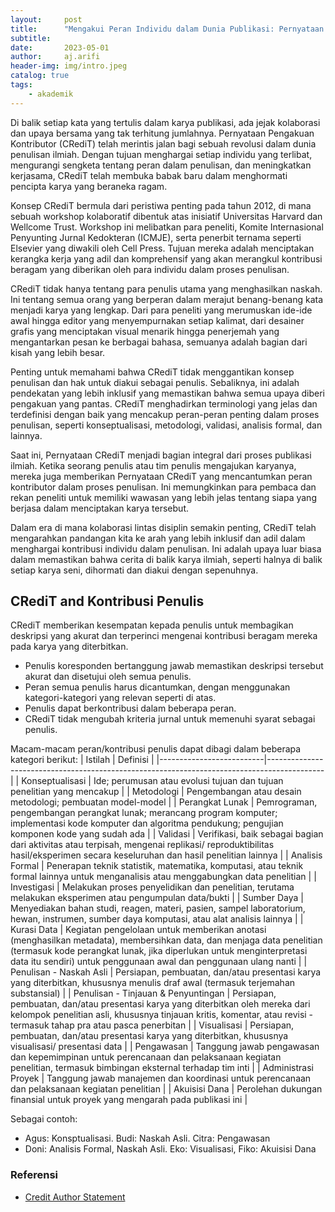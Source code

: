 ```yaml
---
layout:     post
title:      "Mengakui Peran Individu dalam Dunia Publikasi: Pernyataan Pengakuan Kontributor (CRediT)"
subtitle:   
date:       2023-05-01
author:     aj.arifi
header-img: img/intro.jpeg
catalog: true
tags:
    - akademik
---
```


Di balik setiap kata yang tertulis dalam karya publikasi, ada jejak kolaborasi dan upaya bersama yang tak terhitung jumlahnya. 
Pernyataan Pengakuan Kontributor (CRediT) telah merintis jalan bagi sebuah revolusi dalam dunia penulisan ilmiah. 
Dengan tujuan menghargai setiap individu yang terlibat, mengurangi sengketa tentang peran dalam penulisan, dan meningkatkan kerjasama, 
CRediT telah membuka babak baru dalam menghormati pencipta karya yang beraneka ragam.

Konsep CRediT bermula dari peristiwa penting pada tahun 2012, di mana sebuah workshop kolaboratif dibentuk atas inisiatif 
Universitas Harvard dan Wellcome Trust. Workshop ini melibatkan para peneliti, Komite Internasional Penyunting Jurnal Kedokteran (ICMJE), 
serta penerbit ternama seperti Elsevier yang diwakili oleh Cell Press. Tujuan mereka adalah menciptakan kerangka kerja yang adil 
dan komprehensif yang akan merangkul kontribusi beragam yang diberikan oleh para individu dalam proses penulisan.

CRediT tidak hanya tentang para penulis utama yang menghasilkan naskah. Ini tentang semua orang yang berperan dalam merajut 
benang-benang kata menjadi karya yang lengkap. Dari para peneliti yang merumuskan ide-ide awal hingga editor yang menyempurnakan setiap kalimat, 
dari desainer grafis yang menciptakan visual menarik hingga penerjemah yang mengantarkan pesan ke berbagai bahasa, semuanya adalah bagian dari kisah yang lebih besar.

Penting untuk memahami bahwa CRediT tidak menggantikan konsep penulisan dan hak untuk diakui sebagai penulis. 
Sebaliknya, ini adalah pendekatan yang lebih inklusif yang memastikan bahwa semua upaya diberi pengakuan yang pantas. 
CRediT menghadirkan terminologi yang jelas dan terdefinisi dengan baik yang mencakup peran-peran penting dalam proses penulisan, 
seperti konseptualisasi, metodologi, validasi, analisis formal, dan lainnya.

Saat ini, Pernyataan CRediT menjadi bagian integral dari proses publikasi ilmiah. Ketika seorang penulis atau tim 
penulis mengajukan karyanya, mereka juga memberikan Pernyataan CRediT yang mencantumkan peran kontributor dalam proses penulisan. 
Ini memungkinkan para pembaca dan rekan peneliti untuk memiliki wawasan yang lebih jelas tentang siapa yang berjasa dalam menciptakan karya tersebut.

Dalam era di mana kolaborasi lintas disiplin semakin penting, CRediT telah mengarahkan pandangan kita ke arah yang 
lebih inklusif dan adil dalam menghargai kontribusi individu dalam penulisan. Ini adalah upaya luar biasa dalam 
memastikan bahwa cerita di balik karya ilmiah, seperti halnya di balik setiap karya seni, dihormati dan diakui dengan sepenuhnya.

## CRediT and Kontribusi Penulis

CRediT memberikan kesempatan kepada penulis untuk membagikan deskripsi yang akurat dan terperinci 
mengenai kontribusi beragam mereka pada karya yang diterbitkan.

* Penulis koresponden bertanggung jawab memastikan deskripsi tersebut akurat dan disetujui oleh semua penulis.
* Peran semua penulis harus dicantumkan, dengan menggunakan kategori-kategori yang relevan seperti di atas.
* Penulis dapat berkontribusi dalam beberapa peran.
* CRediT tidak mengubah kriteria jurnal untuk memenuhi syarat sebagai penulis.

Macam-macam peran/kontribusi penulis dapat dibagi dalam beberapa kategori berikut:
| Istilah                  | Definisi                                                                                   |
|--------------------------|--------------------------------------------------------------------------------------------|
| Konseptualisasi          | Ide; perumusan atau evolusi tujuan dan tujuan penelitian yang mencakup                     |
| Metodologi               | Pengembangan atau desain metodologi; pembuatan model-model                                 |
| Perangkat Lunak          | Pemrograman, pengembangan perangkat lunak; merancang program komputer; implementasi kode komputer dan algoritma pendukung; pengujian komponen kode yang sudah ada |
| Validasi                 | Verifikasi, baik sebagai bagian dari aktivitas atau terpisah, mengenai replikasi/ reproduktibilitas hasil/eksperimen secara keseluruhan dan hasil penelitian lainnya |
| Analisis Formal          | Penerapan teknik statistik, matematika, komputasi, atau teknik formal lainnya untuk menganalisis atau menggabungkan data penelitian |
| Investigasi              | Melakukan proses penyelidikan dan penelitian, terutama melakukan eksperimen atau pengumpulan data/bukti |
| Sumber Daya              | Menyediakan bahan studi, reagen, materi, pasien, sampel laboratorium, hewan, instrumen, sumber daya komputasi, atau alat analisis lainnya |
| Kurasi Data              | Kegiatan pengelolaan untuk memberikan anotasi (menghasilkan metadata), membersihkan data, dan menjaga data penelitian (termasuk kode perangkat lunak, jika diperlukan untuk menginterpretasi data itu sendiri) untuk penggunaan awal dan penggunaan ulang nanti |
| Penulisan - Naskah Asli  | Persiapan, pembuatan, dan/atau presentasi karya yang diterbitkan, khususnya menulis draf awal (termasuk terjemahan substansial) |
| Penulisan - Tinjauan & Penyuntingan | Persiapan, pembuatan, dan/atau presentasi karya yang diterbitkan oleh mereka dari kelompok penelitian asli, khususnya tinjauan kritis, komentar, atau revisi - termasuk tahap pra atau pasca penerbitan |
| Visualisasi              | Persiapan, pembuatan, dan/atau presentasi karya yang diterbitkan, khususnya visualisasi/ presentasi data |
| Pengawasan               | Tanggung jawab pengawasan dan kepemimpinan untuk perencanaan dan pelaksanaan kegiatan penelitian, termasuk bimbingan eksternal terhadap tim inti |
| Administrasi Proyek      | Tanggung jawab manajemen dan koordinasi untuk perencanaan dan pelaksanaan kegiatan penelitian |
| Akuisisi Dana            | Perolehan dukungan finansial untuk proyek yang mengarah pada publikasi ini                |

Sebagai contoh:

* Agus: Konsptualisasi. Budi: Naskah Asli. Citra: Pengawasan
* Doni: Analisis Formal, Naskah Asli. Eko: Visualisasi, Fiko: Akuisisi Dana



### Referensi

* [Credit Author Statement](https://www.elsevier.com/authors/policies-and-guidelines/credit-author-statement)
